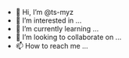 - 👋 Hi, I’m @ts-myz
- 👀 I’m interested in ...
- 🌱 I’m currently learning ...
- 💞️ I’m looking to collaborate on ...
- 📫 How to reach me ...

<!---
ts-myz/ts-myz is a ✨ special ✨ repository because its `README.md` (this file) appears on your GitHub profile.
You can click the Preview link to take a look at your changes.
--->
